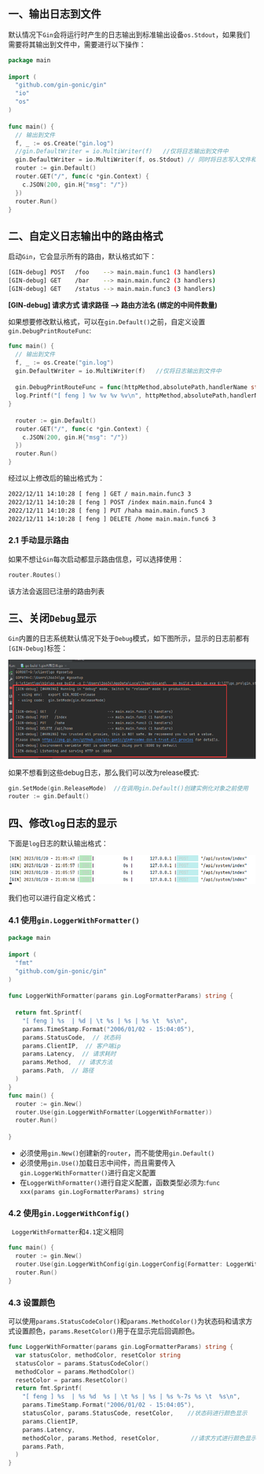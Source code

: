 ## 一、输出日志到文件

默认情况下`Gin`会将运行时产生的日志输出到标准输出设备`os.Stdout`，如果我们需要将其输出到文件中，需要进行以下操作：

```go
package main

import (
  "github.com/gin-gonic/gin"
  "io"
  "os"
)

func main() {
  // 输出到文件
  f, _ := os.Create("gin.log")
  //gin.DefaultWriter = io.MultiWriter(f)   //仅将日志输出到文件中
  gin.DefaultWriter = io.MultiWriter(f, os.Stdout) // 同时将日志写入文件和控制台
  router := gin.Default()
  router.GET("/", func(c *gin.Context) {
    c.JSON(200, gin.H{"msg": "/"})
  })
  router.Run()
}

```

## 二、自定义日志输出中的路由格式

启动`Gin`，它会显示所有的路由，默认格式如下：

```sh
[GIN-debug] POST   /foo    --> main.main.func1 (3 handlers)
[GIN-debug] GET    /bar    --> main.main.func2 (3 handlers)
[GIN-debug] GET    /status --> main.main.func3 (3 handlers)
```

**[GIN-debug] 请求方式   请求路径  -->  路由方法名 (绑定的中间件数量)**

如果想要修改默认格式，可以在`gin.Default()`之前，自定义设置`gin.DebugPrintRouteFunc`:

```go
func main() {
  // 输出到文件
  f, _ := os.Create("gin.log")
  gin.DefaultWriter = io.MultiWriter(f)   //仅将日志输出到文件中

  gin.DebugPrintRouteFunc = func(httpMethod,absolutePath,handlerName string,nuHandlers int) {
  log.Printf("[ feng ] %v %v %v %v\n", httpMethod,absolutePath,handlerName,nuHandlers)
}  
    
  router := gin.Default()
  router.GET("/", func(c *gin.Context) {
    c.JSON(200, gin.H{"msg": "/"})
  })
  router.Run()
}
```

经过以上修改后的输出格式为：

```sh
2022/12/11 14:10:28 [ feng ] GET / main.main.func3 3
2022/12/11 14:10:28 [ feng ] POST /index main.main.func4 3
2022/12/11 14:10:28 [ feng ] PUT /haha main.main.func5 3
2022/12/11 14:10:28 [ feng ] DELETE /home main.main.func6 3
```

### 2.1 手动显示路由

如果不想让`Gin`每次启动都显示路由信息，可以选择使用：

```go
router.Routes()
```

该方法会返回已注册的路由列表

## 三、关闭`Debug`显示

`Gin`内置的日志系统默认情况下处于`Debug`模式，如下图所示，显示的日志前都有`[GIN-Debug]`标签：

<img src="15.Gin内置日志系统.assets/image-20230120210343738.png" alt="image-20230120210343738" style="zoom:80%;" />

如果不想看到这些debug日志，那么我们可以改为release模式:

```go
gin.SetMode(gin.ReleaseMode)  //在调用gin.Default()创建实例化对象之前使用
router := gin.Default()
```

## 四、修改`log`日志的显示

下面是`log`日志的默认输出格式：

<img src="15.Gin内置日志系统.assets/image-20230120210626886.png" alt="image-20230120210626886" style="zoom:67%;" />

我们也可以进行自定义格式：

### 4.1 使用`gin.LoggerWithFormatter()`

```go
package main

import (
  "fmt"
  "github.com/gin-gonic/gin"
)

func LoggerWithFormatter(params gin.LogFormatterParams) string {

  return fmt.Sprintf(
    "[ feng ] %s  | %d | \t %s | %s | %s \t  %s\n",
    params.TimeStamp.Format("2006/01/02 - 15:04:05"),
    params.StatusCode,  // 状态码
    params.ClientIP,  // 客户端ip
    params.Latency,  // 请求耗时
    params.Method,  // 请求方法
    params.Path,  // 路径
  )
}
func main() {
  router := gin.New()
  router.Use(gin.LoggerWithFormatter(LoggerWithFormatter))
  router.Run()

}
```

- 必须使用`gin.New()`创建新的`router`，而不能使用`gin.Default()`
- 必须使用`gin.Use()`加载日志中间件，而且需要传入`gin.LoggerWithFormatter()`进行自定义配置
- 在`LoggerWithFormatter()`进行自定义配置，函数类型必须为:`func xxx(params gin.LogFormatterParams) string`

### 4.2 使用`gin.LoggerWithConfig()`

` LoggerWithFormatter`和`4.1`定义相同

```go
func main() {
  router := gin.New()
  router.Use(gin.LoggerWithConfig(gin.LoggerConfig{Formatter: LoggerWithFormatter}))  
  router.Run()
}
```

### 4.3 设置颜色

可以使用`params.StatusCodeColor()`和`params.MethodColor()`为状态码和请求方式设置颜色，`params.ResetColor()`用于在显示完后回调颜色。

```go
func LoggerWithFormatter(params gin.LogFormatterParams) string {
  var statusColor, methodColor, resetColor string
  statusColor = params.StatusCodeColor()
  methodColor = params.MethodColor()
  resetColor = params.ResetColor()
  return fmt.Sprintf(
    "[ feng ] %s  | %s %d  %s | \t %s | %s | %s %-7s %s \t  %s\n",
    params.TimeStamp.Format("2006/01/02 - 15:04:05"),
    statusColor, params.StatusCode, resetColor,    //状态码进行颜色显示
    params.ClientIP,
    params.Latency,
    methodColor, params.Method, resetColor,			//请求方式进行颜色显示
    params.Path,
  )
}
```

